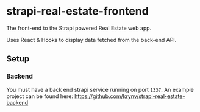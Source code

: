 # strapi-real-estate-frontend

The front-end to the Strapi powered Real Estate web app.

Uses React & Hooks to display data fetched from the back-end API.

## Setup

### Backend

You must have a back end strapi service running on port `1337`.
An example project can be found here:
https://github.com/krynv/strapi-real-estate-backend
